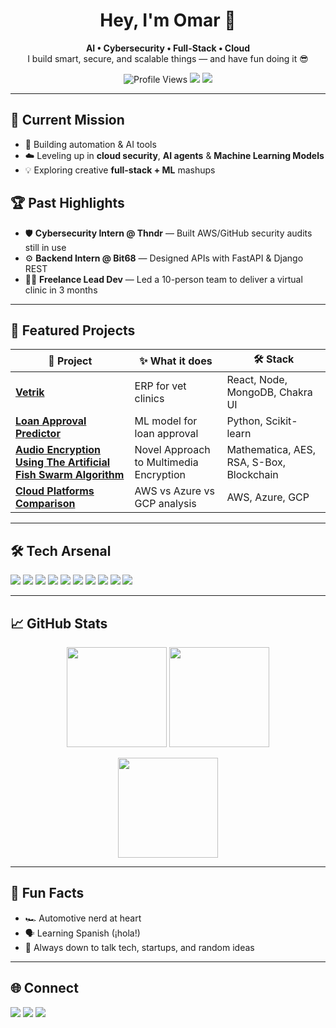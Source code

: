 <h1 align="center">Hey, I'm Omar 🚀</h1>
<p align="center">
  <b>AI • Cybersecurity • Full-Stack • Cloud</b>  
  <br>
  I build smart, secure, and scalable things — and have fun doing it 😎
</p>

<p align="center">
  <img src="https://komarev.com/ghpvc/?username=OmarElZaher&color=blue&style=flat-square&label=Profile+Views" alt="Profile Views" />
  <img src="https://img.shields.io/badge/Focus-AI%20Agents%20|%20Cloud%20Security-blue" />
  <img src="https://img.shields.io/badge/Loves-MERN%20Stack%20|%20FastAPI-orange" />
</p>

---

## 🔭 Current Mission

- 🧠 Building automation & AI tools
- ☁️ Leveling up in **cloud security**, **AI agents** & **Machine Learning Models**
- 💡 Exploring creative **full-stack + ML** mashups

## 🏆 Past Highlights

- 🛡 **Cybersecurity Intern @ Thndr** — Built AWS/GitHub security audits still in use
- ⚙️ **Backend Intern @ Bit68** — Designed APIs with FastAPI & Django REST
- 👨‍💻 **Freelance Lead Dev** — Led a 10-person team to deliver a virtual clinic in 3 months

---

## 🚀 Featured Projects

| 🚩 Project                                                                                                                                                  | ✨ What it does                         | 🛠 Stack                                  |
| ----------------------------------------------------------------------------------------------------------------------------------------------------------- | --------------------------------------- | ---------------------------------------- |
| [**Vetrik**](https://github.com/OmarElZaher/vetrik-gallery)                                                                                                 | ERP for vet clinics                     | React, Node, MongoDB, Chakra UI          |
| [**Loan Approval Predictor**](https://github.com/OmarElZaher/Load-Approval-Prediction-Model)                                                                | ML model for loan approval              | Python, Scikit-learn                     |
| [**Audio Encryption Using The Artificial Fish Swarm Algorithm**](https://github.com/OmarElZaher/Audio-Encryption-Using-The-Artificial-Fish-Swarm-Algorithm) | Novel Approach to Multimedia Encryption | Mathematica, AES, RSA, S-Box, Blockchain |
| [**Cloud Platforms Comparison**](#)                                                                                                                         | AWS vs Azure vs GCP analysis            | AWS, Azure, GCP                          |

---

## 🛠 Tech Arsenal

<p>
  <img src="https://img.shields.io/badge/Python-3776AB?logo=python&logoColor=white" />
  <img src="https://img.shields.io/badge/JavaScript-F7DF1E?logo=javascript&logoColor=black" />
  <img src="https://img.shields.io/badge/React-20232A?logo=react&logoColor=61DAFB" />
  <img src="https://img.shields.io/badge/Node.js-339933?logo=node.js&logoColor=white" />
  <img src="https://img.shields.io/badge/FastAPI-009688?logo=fastapi&logoColor=white" />
  <img src="https://img.shields.io/badge/Django-092E20?logo=django&logoColor=white" />
  <img src="https://img.shields.io/badge/AWS-232F3E?logo=amazon-aws&logoColor=white" />
  <img src="https://img.shields.io/badge/Azure-0078D4?logo=microsoft-azure&logoColor=white" />
  <img src="https://img.shields.io/badge/GCP-4285F4?logo=google-cloud&logoColor=white" />
  <img src="https://img.shields.io/badge/Docker-2496ED?logo=docker&logoColor=white" />
</p>

---

## 📈 GitHub Stats

<p align="center">
  <img src="https://github-readme-stats.vercel.app/api?username=OmarElZaher&show_icons=true&theme=tokyonight" height="160" />
  <img src="https://github-readme-streak-stats.herokuapp.com/?user=OmarElZaher&theme=tokyonight" height="160" />
</p>

<p align="center">
  <img src="https://github-readme-stats.vercel.app/api/top-langs/?username=OmarElZaher&layout=compact&theme=tokyonight" height="160" />
</p>

---

## 🎯 Fun Facts

- 🏎️ Automotive nerd at heart
- 🗣️ Learning Spanish (¡hola!)
- 💬 Always down to talk tech, startups, and random ideas

---

## 🌐 Connect

<p>
  <a href="https://www.linkedin.com/in/omarelzaher"><img src="https://img.shields.io/badge/LinkedIn-blue?logo=linkedin&logoColor=white" /></a>
  <a href="mailto:omarelzaher@icloud.com"><img src="https://img.shields.io/badge/Email-white?logo=gmail" /></a>
  <a href="https://github.com/OmarElZaher"><img src="https://img.shields.io/badge/GitHub-black?logo=github&logoColor=white" /></a>
</p>
